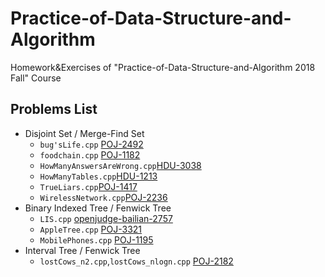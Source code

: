 # Practice-of-Data-Structure-and-Algorithm
Homework&amp;Exercises of "Practice-of-Data-Structure-and-Algorithm 2018 Fall" Course

## Problems List

- Disjoint Set / Merge-Find Set
  - `bug'sLife.cpp` [POJ-2492](http://poj.org/problem?id=2492)
  - `foodchain.cpp` [POJ-1182](http://poj.org/problem?id=1182)
  - `HowManyAnswersAreWrong.cpp`[HDU-3038](http://acm.hdu.edu.cn/showproblem.php?pid=3038)
  - `HowManyTables.cpp`[HDU-1213](http://acm.hdu.edu.cn/showproblem.php?pid=1213)
  - `TrueLiars.cpp`[POJ-1417](http://poj.org/problem?id=1417)
  - `WirelessNetwork.cpp`[POJ-2236](http://poj.org/problem?id=2236)
- Binary Indexed Tree / Fenwick Tree
  - `LIS.cpp` [openjudge-bailian-2757](http://bailian.openjudge.cn/practice/2757/)
  - `AppleTree.cpp` [POJ-3321](http://poj.org/problem?id=3321)
  - `MobilePhones.cpp` [POJ-1195](http://poj.org/problem?id=1195)
- Interval Tree / Fenwick Tree
  - `lostCows_n2.cpp`,`lostCows_nlogn.cpp` [POJ-2182](http://poj.org/problem?id=2182)
